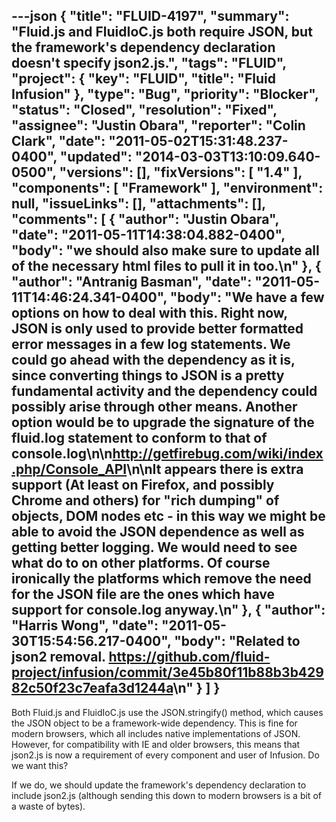---json
{
  "title": "FLUID-4197",
  "summary": "Fluid.js and FluidIoC.js both require JSON, but the framework's dependency declaration doesn't specify json2.js.",
  "tags": "FLUID",
  "project": {
    "key": "FLUID",
    "title": "Fluid Infusion"
  },
  "type": "Bug",
  "priority": "Blocker",
  "status": "Closed",
  "resolution": "Fixed",
  "assignee": "Justin Obara",
  "reporter": "Colin Clark",
  "date": "2011-05-02T15:31:48.237-0400",
  "updated": "2014-03-03T13:10:09.640-0500",
  "versions": [],
  "fixVersions": [
    "1.4"
  ],
  "components": [
    "Framework"
  ],
  "environment": null,
  "issueLinks": [],
  "attachments": [],
  "comments": [
    {
      "author": "Justin Obara",
      "date": "2011-05-11T14:38:04.882-0400",
      "body": "we should also make sure to update all of the necessary html files to pull it in too.\n"
    },
    {
      "author": "Antranig Basman",
      "date": "2011-05-11T14:46:24.341-0400",
      "body": "We have a few options on how to deal with this. Right now, JSON is only used to provide better formatted error messages in a few log statements. We could go ahead with the dependency as it is, since converting things to JSON is a pretty fundamental activity and the dependency could possibly arise through other means. Another option would be to upgrade the signature of the fluid.log statement to conform to that of console.log\n\n<http://getfirebug.com/wiki/index.php/Console_API>\n\nIt appears there is extra support (At least on Firefox, and possibly Chrome and others) for \"rich dumping\" of objects, DOM nodes etc - in this way we might be able to avoid the JSON dependence as well as getting better logging. We would need to see what do to on other platforms. Of course ironically the platforms which remove the need for the JSON file are the ones which have support for console.log anyway.\n"
    },
    {
      "author": "Harris Wong",
      "date": "2011-05-30T15:54:56.217-0400",
      "body": "Related to json2 removal. <https://github.com/fluid-project/infusion/commit/3e45b80f11b88b3b42982c50f23c7eafa3d1244a>\n"
    }
  ]
}
---
Both Fluid.js and FluidIoC.js use the JSON.stringify() method, which causes the JSON object to be a framework-wide dependency. This is fine for modern browsers, which all includes native implementations of JSON. However, for compatibility with IE and older browsers, this means that json2.js is now a requirement of every component and user of Infusion. Do we want this?

If we do, we should update the framework's dependency declaration to include json2.js (although sending this down to modern browsers is a bit of a waste of bytes).

        